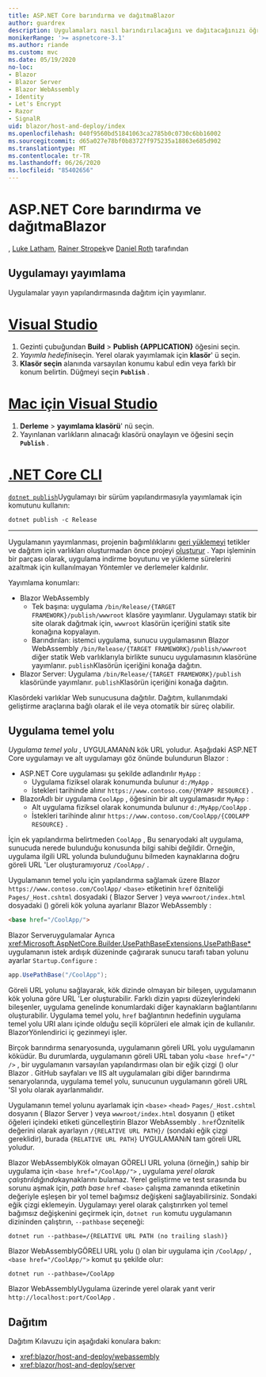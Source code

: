 ```yaml
---
title: ASP.NET Core barındırma ve dağıtmaBlazor
author: guardrex
description: Uygulamaları nasıl barındırılacağını ve dağıtacağınızı öğrenin Blazor .
monikerRange: '>= aspnetcore-3.1'
ms.author: riande
ms.custom: mvc
ms.date: 05/19/2020
no-loc:
- Blazor
- Blazor Server
- Blazor WebAssembly
- Identity
- Let's Encrypt
- Razor
- SignalR
uid: blazor/host-and-deploy/index
ms.openlocfilehash: 040f9560bd51841063ca2785b0c0730c6bb16002
ms.sourcegitcommit: d65a027e78bf0b83727f975235a18863e685d902
ms.translationtype: MT
ms.contentlocale: tr-TR
ms.lasthandoff: 06/26/2020
ms.locfileid: "85402656"
---
```

# <a name="host-and-deploy-aspnet-core-blazor"></a>ASP.NET Core barındırma ve dağıtmaBlazor

, [Luke Latham](https://github.com/guardrex), [Rainer Stropek](https://www.timecockpit.com)ve [Daniel Roth](https://github.com/danroth27) tarafından

## <a name="publish-the-app"></a>Uygulamayı yayımlama

Uygulamalar yayın yapılandırmasında dağıtım için yayımlanır.

# <a name="visual-studio"></a>[Visual Studio](#tab/visual-studio)

1. Gezinti çubuğundan **Build**  >  **Publish {APPLICATION}** öğesini seçin.
1. *Yayımla hedefini*seçin. Yerel olarak yayımlamak için **klasör**' ü seçin.
1. **Klasör seçin** alanında varsayılan konumu kabul edin veya farklı bir konum belirtin. Düğmeyi seçin **`Publish`** .

# <a name="visual-studio-for-mac"></a>[Mac için Visual Studio](#tab/visual-studio-mac)

1. **Derleme**  >  **yayımlama klasörü**' nü seçin.
1. Yayınlanan varlıkların alınacağı klasörü onaylayın ve öğesini seçin **`Publish`** .

# <a name="net-core-cli"></a>[.NET Core CLI](#tab/netcore-cli)

[`dotnet publish`](/dotnet/core/tools/dotnet-publish)Uygulamayı bir sürüm yapılandırmasıyla yayımlamak için komutunu kullanın:

```dotnetcli
dotnet publish -c Release
```

---

Uygulamanın yayımlanması, projenin bağımlılıklarını [geri yüklemeyi](/dotnet/core/tools/dotnet-restore) tetikler ve dağıtım için varlıkları oluşturmadan önce projeyi [oluşturur](/dotnet/core/tools/dotnet-build) . Yapı işleminin bir parçası olarak, uygulama indirme boyutunu ve yükleme sürelerini azaltmak için kullanılmayan Yöntemler ve derlemeler kaldırılır.

Yayımlama konumları:

* Blazor WebAssembly
  * Tek başına: uygulama `/bin/Release/{TARGET FRAMEWORK}/publish/wwwroot` klasöre yayımlanır. Uygulamayı statik bir site olarak dağıtmak için, `wwwroot` klasörün içeriğini statik site konağına kopyalayın.
  * Barındırılan: istemci uygulama, sunucu uygulamasının Blazor WebAssembly `/bin/Release/{TARGET FRAMEWORK}/publish/wwwroot` diğer statik Web varlıklarıyla birlikte sunucu uygulamasının klasörüne yayımlanır. `publish`Klasörün içeriğini konağa dağıtın.
* Blazor Server: Uygulama `/bin/Release/{TARGET FRAMEWORK}/publish` klasöründe yayımlanır. `publish`Klasörün içeriğini konağa dağıtın.

Klasördeki varlıklar Web sunucusuna dağıtılır. Dağıtım, kullanımdaki geliştirme araçlarına bağlı olarak el ile veya otomatik bir süreç olabilir.

## <a name="app-base-path"></a>Uygulama temel yolu

*Uygulama temel yolu* , UYGULAMANıN kök URL yoludur. Aşağıdaki ASP.NET Core uygulamayı ve alt uygulamayı göz önünde bulundurun Blazor :

* ASP.NET Core uygulaması şu şekilde adlandırılır `MyApp` :
  * Uygulama fiziksel olarak konumunda bulunur `d:/MyApp` .
  * İstekleri tarihinde alınır `https://www.contoso.com/{MYAPP RESOURCE}` .
* BlazorAdlı bir uygulama `CoolApp` , öğesinin bir alt uygulamasıdır `MyApp` :
  * Alt uygulama fiziksel olarak konumunda bulunur `d:/MyApp/CoolApp` .
  * İstekleri tarihinde alınır `https://www.contoso.com/CoolApp/{COOLAPP RESOURCE}` .

İçin ek yapılandırma belirtmeden `CoolApp` , Bu senaryodaki alt uygulama, sunucuda nerede bulunduğu konusunda bilgi sahibi değildir. Örneğin, uygulama ilgili URL yolunda bulunduğunu bilmeden kaynaklarına doğru göreli URL 'Ler oluşturamıyoruz `/CoolApp/` .

Uygulamanın temel yolu için yapılandırma sağlamak üzere Blazor `https://www.contoso.com/CoolApp/` `<base>` etiketinin `href` özniteliği `Pages/_Host.cshtml` dosyadaki ( Blazor Server ) veya `wwwroot/index.html` dosyadaki () göreli kök yoluna ayarlanır Blazor WebAssembly :

```html
<base href="/CoolApp/">
```

Blazor Serveruygulamalar Ayrıca <xref:Microsoft.AspNetCore.Builder.UsePathBaseExtensions.UsePathBase*> uygulamanın istek ardışık düzeninde çağırarak sunucu tarafı taban yolunu ayarlar `Startup.Configure` :

```csharp
app.UsePathBase("/CoolApp");
```

Göreli URL yolunu sağlayarak, kök dizinde olmayan bir bileşen, uygulamanın kök yoluna göre URL 'Ler oluşturabilir. Farklı dizin yapısı düzeylerindeki bileşenler, uygulama genelinde konumlardaki diğer kaynakların bağlantılarını oluşturabilir. Uygulama temel yolu, `href` bağlantının hedefinin uygulama temel yolu URI alanı içinde olduğu seçili köprüleri ele almak için de kullanılır. BlazorYönlendirici iç gezinmeyi işler.

Birçok barındırma senaryosunda, uygulamanın göreli URL yolu uygulamanın köküdür. Bu durumlarda, uygulamanın göreli URL taban yolu `<base href="/" />` , bir uygulamanın varsayılan yapılandırması olan bir eğik çizgi () olur Blazor . GitHub sayfaları ve IIS alt uygulamaları gibi diğer barındırma senaryolarında, uygulama temel yolu, sunucunun uygulamanın göreli URL 'SI yolu olarak ayarlanmalıdır.

Uygulamanın temel yolunu ayarlamak için `<base>` `<head>` `Pages/_Host.cshtml` dosyanın ( Blazor Server ) veya `wwwroot/index.html` dosyanın () etiket öğeleri içindeki etiketi güncelleştirin Blazor WebAssembly . `href`Öznitelik değerini olarak ayarlayın `/{RELATIVE URL PATH}/` (sondaki eğik çizgi gereklidir), burada `{RELATIVE URL PATH}` UYGULAMANıN tam göreli URL yoludur.

Blazor WebAssemblyKök olmayan GÖRELI URL yoluna (örneğin,) sahip bir uygulama için `<base href="/CoolApp/">` , uygulama *yerel olarak çalıştırıldığında*kaynaklarını bulamaz. Yerel geliştirme ve test sırasında bu sorunu aşmak için, *path base* `href` `<base>` çalışma zamanında etiketinin değeriyle eşleşen bir yol temel bağımsız değişkeni sağlayabilirsiniz. Sondaki eğik çizgi eklemeyin. Uygulamayı yerel olarak çalıştırırken yol temel bağımsız değişkenini geçirmek için, `dotnet run` komutu uygulamanın dizininden çalıştırın, `--pathbase` seçeneği:

```dotnetcli
dotnet run --pathbase=/{RELATIVE URL PATH (no trailing slash)}
```

Blazor WebAssemblyGÖRELI URL yolu () olan bir uygulama için `/CoolApp/` , `<base href="/CoolApp/">` komut şu şekilde olur:

```dotnetcli
dotnet run --pathbase=/CoolApp
```

Blazor WebAssemblyUygulama üzerinde yerel olarak yanıt verir `http://localhost:port/CoolApp` .

## <a name="deployment"></a>Dağıtım

Dağıtım Kılavuzu için aşağıdaki konulara bakın:

* <xref:blazor/host-and-deploy/webassembly>
* <xref:blazor/host-and-deploy/server>
